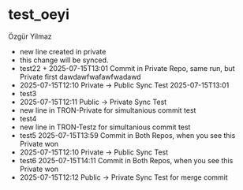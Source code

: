 # test_oeyi
Özgür Yilmaz


- new line created in private
- this change will be synced.
- test22 + 2025-07-15T13:01 Commit in Private Repo, same run, but Private first dawdawfwafawfwadawd
- 2025-07-15T12:10 Private -> Public Sync Test 2025-07-15T13:01 
- test3
- 2025-07-15T12:11 Public -> Private Sync Test
- new line in TRON-Private for simultanious commit test
- test4
- new line in TRON-Testz for simultanious commit test
- test5 2025-07-15T13:59 Commit in Both Repos, when you see this Private won
- 2025-07-15T12:10 Private -> Public Sync Test
- test6 2025-07-15T14:11 Commit in Both Repos, when you see this Private won
- 2025-07-15T12:12 Public -> Private Sync Test for merge commit
